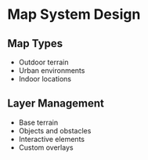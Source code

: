 # Map System Design

## Map Types
- Outdoor terrain
- Urban environments
- Indoor locations

## Layer Management
- Base terrain
- Objects and obstacles
- Interactive elements
- Custom overlays
